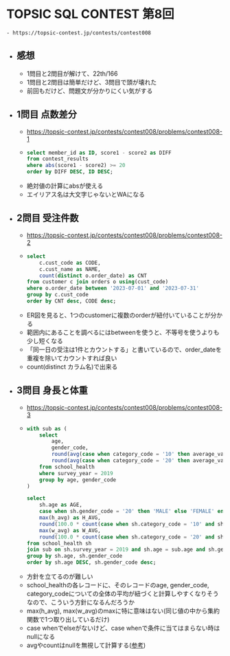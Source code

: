 # TOPSIC SQL CONTEST 第8回
	- https://topsic-contest.jp/contests/contest008
- ## 感想
	- 1問目と2問目が解けて、22th/166
	- 1問目と2問目は簡単だけど、3問目で頭が壊れた
	- 前回もだけど、問題文が分かりにくい気がする
- ## 1問目 点数差分
	- https://topsic-contest.jp/contests/contest008/problems/contest008-1
	- ```sql
	  select member_id as ID, score1 - score2 as DIFF
	  from contest_results
	  where abs(score1 - score2) >= 20
	  order by DIFF DESC, ID DESC;
	  ```
	- 絶対値の計算にabsが使える
	- エイリアス名は大文字じゃないとWAになる
- ## 2問目 受注件数
	- https://topsic-contest.jp/contests/contest008/problems/contest008-2
	- ```sql
	  select
	      c.cust_code as CODE,
	      c.cust_name as NAME,
	      count(distinct o.order_date) as CNT
	  from customer c join orders o using(cust_code)
	  where o.order_date between '2023-07-01' and '2023-07-31'
	  group by c.cust_code
	  order by CNT desc, CODE desc;
	  ```
	- ER図を見ると、1つのcustomerに複数のorderが紐付いていることが分かる
	- 範囲内にあることを調べるにはbetweenを使うと、不等号を使うよりも少し短くなる
	- 「同一日の受注は1件とカウントする」と書いているので、order_dateを重複を除いてカウントすれば良い
	- count(distinct カラム名)で出来る
- ## 3問目 身長と体重
	- https://topsic-contest.jp/contests/contest008/problems/contest008-3
	- ```sql
	  with sub as (
	      select
	          age,
	          gender_code,
	          round(avg(case when category_code = '10' then average_value end), 1) as h_avg,
	          round(avg(case when category_code = '20' then average_value end), 1) as w_avg
	      from school_health
	      where survey_year = 2019
	      group by age, gender_code
	  )
	  
	  select
	      sh.age as AGE,
	      case when sh.gender_code = '20' then 'MALE' else 'FEMALE' end as GENDER,
	      max(h_avg) as H_AVG,
	      round(100.0 * count(case when sh.category_code = '10' and sh.average_value >= sub.h_avg then 1 end) / count(case when sh.category_code = '10' then 1 end), 1) || '%' as H_PER,
	      max(w_avg) as W_AVG,
	      round(100.0 * count(case when sh.category_code = '20' and sh.average_value >= sub.w_avg then 1 end) / count(case when sh.category_code = '20' then 1 end), 1) || '%' as W_PER
	  from school_health sh
	  join sub on sh.survey_year = 2019 and sh.age = sub.age and sh.gender_code = sub.gender_code
	  group by sh.age, sh.gender_code
	  order by sh.age DESC, sh.gender_code desc;
	  ```
	- 方針を立てるのが難しい
	- school_healthの各レコードに、そのレコードのage, gender_code, category_codeについての全体の平均が紐づくと計算しやすくなりそうなので、こういう方針になるんだろうか
	- max(h_avg), max(w_avg)のmaxに特に意味はない(同じ値の中から集約関数で1つ取り出しているだけ)
	- case whenでelseがないけど、case whenで条件に当てはまらない時はnullになる
	- avgやcountはnullを無視して計算する([参考](https://mamori017.hatenablog.com/entry/2017/04/25/022546))